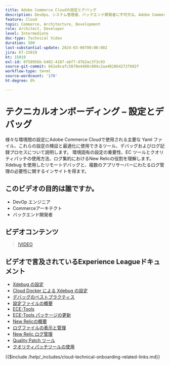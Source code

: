 ```yaml
---
title: Adobe Commerce Cloudの設定とデバッグ
description: DevOps、システム管理者、バックエンド開発者に不可欠な、Adobe Commerce Cloudの設定ファイル、デバッグツール、ログ管理について説明します。
feature: Cloud
topic: Commerce, Architecture, Development
role: Architect, Developer
level: Intermediate
doc-type: Technical Video
duration: 500
last-substantial-update: 2024-03-06T00:00:00Z
jira: KT-15019
kt: 15019
exl-id: 8f5895bb-b402-4187-abf7-d7b2ac3f3c93
source-git-commit: 661e8cafc5870e4480c804c2aa482864272f602f
workflow-type: tm+mt
source-wordcount: '170'
ht-degree: 0%

---
```


# テクニカルオンボーディング – 設定とデバッグ

様々な環境間の設定にAdobe Commerce Cloudで使用される主要な Yaml ファイル、これらの設定の検証と最適化に使用できるツール、デバッグおよびログ記録プロセスについて説明します。 環境固有の設定の重要性、EC ツールとクオリティパッチの使用方法、ログ集約におけるNew Relicの役割を理解します。 Xdebug を使用したリモートデバッグと、複数のアプリサーバーにわたるログ管理の必要性に関するインサイトを得ます。

## このビデオの目的は誰ですか。

- DevOp エンジニア
- Commerceアーキテクト
- バックエンド開発者

## ビデオコンテンツ

>[!VIDEO](https://video.tv.adobe.com/v/3427709?learn=on)

## ビデオで言及されているExperience Leagueドキュメント

- [Xdebug の設定 ](https://experienceleague.adobe.com/docs/commerce-cloud-service/user-guide/develop/test/debug.html?lang=ja)
- [Cloud Docker による Xdebug の設定 ](https://developer.adobe.com/commerce/cloud-tools/docker/test/configure-xdebug/)
- [ デバッグのベストプラクティス ](https://experienceleague.adobe.com/docs/commerce-operations/implementation-playbook/best-practices/development/debugging.html?lang=ja)
- [ 設定ファイルの概要 ](https://experienceleague.adobe.com/docs/commerce-cloud-service/user-guide/configure/overview.html?lang=ja)
- [ECE-Tools](https://experienceleague.adobe.com/docs/commerce-cloud-service/user-guide/dev-tools/ece-tools/package-overview.html?lang=ja)
- [ECE-Tools パッケージの更新 ](https://experienceleague.adobe.com/docs/commerce-cloud-service/user-guide/dev-tools/ece-tools/update-package.html?lang=ja)
- [New Relicの概要 ](https://experienceleague.adobe.com/docs/commerce-cloud-service/user-guide/monitor/new-relic/new-relic-service.html?lang=ja)
- [ ログファイルの表示と管理 ](https://experienceleague.adobe.com/docs/commerce-cloud-service/user-guide/develop/test/log-locations.html?lang=ja)
- [New Relic ログ管理 ](https://experienceleague.adobe.com/docs/commerce-cloud-service/user-guide/monitor/new-relic/log-management.html?lang=ja)
- [Quality Patch ツール ](https://experienceleague.adobe.com/tools/commerce-quality-patches/index.html?lang=ja)
- [ クオリティパッチツールの使用 ](https://experienceleague.adobe.com/docs/commerce-operations/tools/quality-patches-tool/usage.html?lang=ja)

{{$include /help/_includes/cloud-technical-onboarding-related-links.md}}

